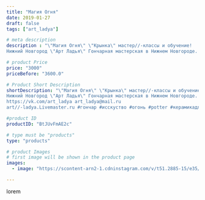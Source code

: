 ```yaml
---
title: "Магия Огня"
date: 2019-01-27
draft: false
tags: ["art_ladya"]

# meta description
description : "\"Магия Огня\" \"Крынка\" мастер//-классы и обучение!
Нижний Новгород \"Арт Ладья\" Гончарная мастерская в Нижнем Новгороде. Изготовление керамики и мастер//-кл"

# product Price
price: "3000"
priceBefore: "3600.0"

# Product Short Description
shortDescription: "\"Магия Огня\" \"Крынка\" мастер//-классы и обучение!
Нижний Новгород \"Арт Ладья\" Гончарная мастерская в Нижнем Новгороде. Изготовление керамики и мастер//-классы по обучению. 
https://vk.com/art_ladya art_ladya@mail.ru 
art//-ladya.Livemaster.ru #гончар #исскуство #огонь #potter #керамикадляинтерьера #керамикаручнаяработа #гончарнаямастерская #керамиканазаказ #handmade #посудаизглины #керамика #гончарнаяпосуда #эксклюзивнаякерамика #dishes #decor #ceramicar #nntoday #claygoods #фестиваль #earthenware #ceramic #design #fire #нижнийновгород #ceramicart #гончарныйкруг #clay #авторскаякерамика #мастеркласс #крынка"

#product ID
productID: "BtJUvFmAE2c"

# type must be "products"
type: "products"

# product Images
# first image will be shown in the product page
images:
  - image: "https://scontent-arn2-1.cdninstagram.com/v/t51.2885-15/e35/50287623_591835871278789_1925488887349598470_n.jpg?tp=1&_nc_ht=scontent-arn2-1.cdninstagram.com&_nc_cat=101&_nc_ohc=Rk-R2YlGAYoAX8TYRUL&ccb=7-4&oh=20841d9335bf27eff4f4da78381f6327&oe=6082F2C2&_nc_sid=86f79a&ig_cache_key=MTk2NjE5MzkwOTA3NTgyNDAyOA%3D%3D.2-ccb7-4"

---
```

lorem
